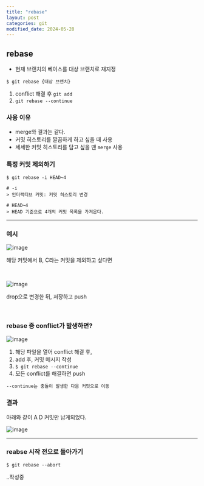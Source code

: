 ```yaml
---
title: "rebase"
layout: post
categories: git
modified_date: 2024-05-28
--- 
```

 

## rebase
- 현재 브랜치의 베이스를 대상 브랜치로 재지정 
```terminal
$ git rebase {대상 브랜치}
```
1. conflict 해결 후 `git add`
2. `git rebase --continue`


### 사용 이유
- merge와 결과는 같다.
- 커밋 히스토리를 깔끔하게 하고 싶을 때 사용
- 세세한 커밋 히스토리를 담고 싶을 땐 `merge` 사용


### 특정 커밋 제외하기
```terminal
$ git rebase -i HEAD~4

# -i
> 인터랙티브 커밋: 커밋 히스토리 변경

# HEAD~4
> HEAD 기준으로 4개의 커밋 목록을 가져온다.
```

---


### 예시
![image](https://github.com/lmj00/practice-git/assets/54443194/6f8b508a-7319-40fb-b65d-b4eedbefdcf1)

 
해당 커밋에서 B, C라는 커밋을 제외하고 싶다면

<br>

![image](https://github.com/lmj00/practice-git/assets/54443194/5a4a927c-4134-4dea-a969-c4a206861692)

drop으로 변경한 뒤, 저장하고 push

<br>

### rebase 중 conflict가 발생하면?

![image](https://github.com/lmj00/practice-git/assets/54443194/5a46a885-7a64-4f95-8b36-b1533ecfff2d)


1. 해당 파일을 열어 conflict 해결 후,
2. add 후, 커밋 메시지 작성
3. `$ git rebase --continue` 
4. 모든 conflict를 해결하면 push

`--continue는 충돌이 발생한 다음 커밋으로 이동`

### 결과

아래와 같이 A D 커밋만 남게되었다.

![image](https://github.com/lmj00/practice-git/assets/54443194/0f63eddd-0031-4bb5-93ca-f6aa373d5270)

---

### reabse 시작 전으로 돌아가기
```terminal
$ git rebase --abort
```


..작성중